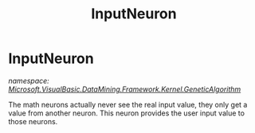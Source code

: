 ﻿---
title: InputNeuron
---

# InputNeuron
_namespace: [Microsoft.VisualBasic.DataMining.Framework.Kernel.GeneticAlgorithm](N-Microsoft.VisualBasic.DataMining.Framework.Kernel.GeneticAlgorithm.html)_

The math neurons actually never see the real input value, they only get a value
 from another neuron. This neuron provides the user input value to those neurons.




